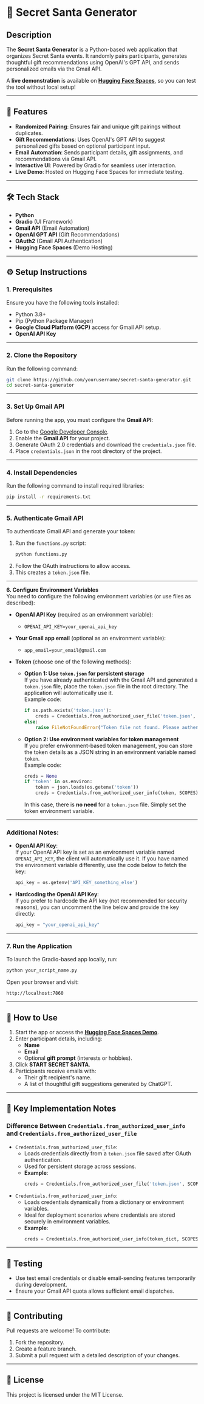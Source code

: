 # 🎅 **Secret Santa Generator**  

## **Description**  
The **Secret Santa Generator** is a Python-based web application that organizes Secret Santa events. It randomly pairs participants, generates thoughtful gift recommendations using OpenAI's GPT API, and sends personalized emails via the Gmail API.  

A **live demonstration** is available on [**Hugging Face Spaces**](https://huggingface.co/spaces/galudSla/secret-santa), so you can test the tool without local setup!  

---

## 🚀 **Features**  
- **Randomized Pairing**: Ensures fair and unique gift pairings without duplicates.  
- **Gift Recommendations**: Uses OpenAI's GPT API to suggest personalized gifts based on optional participant input.  
- **Email Automation**: Sends participant details, gift assignments, and recommendations via Gmail API.  
- **Interactive UI**: Powered by Gradio for seamless user interaction.  
- **Live Demo**: Hosted on Hugging Face Spaces for immediate testing.  

---

## 🛠️ **Tech Stack**  
- **Python**  
- **Gradio** (UI Framework)  
- **Gmail API** (Email Automation)  
- **OpenAI GPT API** (Gift Recommendations)  
- **OAuth2** (Gmail API Authentication)  
- **Hugging Face Spaces** (Demo Hosting)  

---

## ⚙️ **Setup Instructions**

### 1. **Prerequisites**  
Ensure you have the following tools installed:  
- Python 3.8+  
- Pip (Python Package Manager)  
- **Google Cloud Platform (GCP)** access for Gmail API setup.  
- **OpenAI API Key**  

---

### 2. **Clone the Repository**  
Run the following command:  
```bash
git clone https://github.com/yourusername/secret-santa-generator.git
cd secret-santa-generator
```

---

### 3. **Set Up Gmail API**  
Before running the app, you must configure the **Gmail API**:  
1. Go to the [Google Developer Console](https://console.cloud.google.com/).  
2. Enable the **Gmail API** for your project.  
3. Generate OAuth 2.0 credentials and download the `credentials.json` file.  
4. Place `credentials.json` in the root directory of the project.  

---

### 4. **Install Dependencies**  
Run the following command to install required libraries:  
```bash
pip install -r requirements.txt
```

---

### 5. **Authenticate Gmail API**  
To authenticate Gmail API and generate your token:  
1. Run the `functions.py` script:  
   ```bash
   python functions.py
   ```
2. Follow the OAuth instructions to allow access.  
3. This creates a `token.json` file.  

---

**6. Configure Environment Variables**  
You need to configure the following environment variables (or use files as described):

- **OpenAI API Key** (required as an environment variable):
  - `OPENAI_API_KEY=your_openai_api_key`  

- **Your Gmail app email** (optional as an environment variable):
  - `app_email=your_email@gmail.com`  

- **Token** (choose one of the following methods):
  - **Option 1: Use `token.json` for persistent storage**  
    If you have already authenticated with the Gmail API and generated a `token.json` file, place the `token.json` file in the root directory. The application will automatically use it.  
    Example code:  
    ```python
    if os.path.exists('token.json'):
        creds = Credentials.from_authorized_user_file('token.json', SCOPES)
    else:
        raise FileNotFoundError("Token file not found. Please authenticate first.")
    ```
  
  - **Option 2: Use environment variables for token management**  
    If you prefer environment-based token management, you can store the token details as a JSON string in an environment variable named `token`.  
    Example code:  
    ```python
    creds = None  
    if 'token' in os.environ:
        token = json.loads(os.getenv('token'))
        creds = Credentials.from_authorized_user_info(token, SCOPES)
    ```
    In this case, there is **no need** for a `token.json` file. Simply set the token environment variable.

---

### Additional Notes:

- **OpenAI API Key**:  
  If your OpenAI API key is set as an environment variable named `OPENAI_API_KEY`, the client will automatically use it. If you have named the environment variable differently, use the code below to fetch the key:  
  ```python
  api_key = os.getenv('API_KEY_something_else')
  ```

- **Hardcoding the OpenAI API Key**:  
  If you prefer to hardcode the API key (not recommended for security reasons), you can uncomment the line below and provide the key directly:  
  ```python
  api_key = "your_openai_api_key"
  ```
  
---

### 7. **Run the Application**  
To launch the Gradio-based app locally, run:  
```bash
python your_script_name.py
```
Open your browser and visit:  
```plaintext
http://localhost:7860
```

---

## 🎥 **How to Use**  
1. Start the app or access the [**Hugging Face Spaces Demo**]((https://huggingface.co/spaces/galudSla/secret-santa)).  
2. Enter participant details, including:  
   - **Name**  
   - **Email**  
   - Optional **gift prompt** (interests or hobbies).  
3. Click **START SECRET SANTA**.  
4. Participants receive emails with:  
   - Their gift recipient's name.  
   - A list of thoughtful gift suggestions generated by ChatGPT.  

---

## 🔑 **Key Implementation Notes**  

### **Difference Between `Credentials.from_authorized_user_info` and `Credentials.from_authorized_user_file`**  
- `Credentials.from_authorized_user_file`:  
   - Loads credentials directly from a `token.json` file saved after OAuth authentication.  
   - Used for persistent storage across sessions.  
   - **Example**:  
     ```python
     creds = Credentials.from_authorized_user_file('token.json', SCOPES)
     ```  
- `Credentials.from_authorized_user_info`:  
   - Loads credentials dynamically from a dictionary or environment variables.  
   - Ideal for deployment scenarios where credentials are stored securely in environment variables.  
   - **Example**:  
     ```python
     creds = Credentials.from_authorized_user_info(token_dict, SCOPES)
     ```  

---

## 🧪 **Testing**  
- Use test email credentials or disable email-sending features temporarily during development.  
- Ensure your Gmail API quota allows sufficient email dispatches.  

---

## 🙌 **Contributing**  
Pull requests are welcome! To contribute:  
1. Fork the repository.  
2. Create a feature branch.  
3. Submit a pull request with a detailed description of your changes.  

---

## 📜 **License**  
This project is licensed under the MIT License.  
